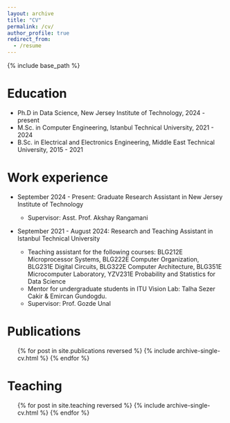 ```yaml
---
layout: archive
title: "CV"
permalink: /cv/
author_profile: true
redirect_from:
  - /resume
---
```


{% include base_path %}

Education
======
* Ph.D in Data Science, New Jersey Institute of Technology, 2024 - present
* M.Sc. in Computer Engineering, Istanbul Technical University, 2021 - 2024
* B.Sc. in Electrical and Electronics Engineering, Middle East Technical University, 2015 - 2021

Work experience
======
* September 2024 - Present: Graduate Research Assistant in New Jersey Institute of Technology
  * Supervisor: Asst. Prof. Akshay Rangamani

* September 2021 - August 2024: Research and Teaching Assistant in Istanbul Technical University
  * Teaching assistant for the following courses: BLG212E Microprocessor Systems, BLG222E Computer Organization, BLG231E Digital Circuits, BLG322E Computer Architecture, BLG351E Microcomputer Laboratory, YZV231E Probability and Statistics for Data Science
  * Mentor for undergraduate students in ITU Vision Lab: Talha Sezer Cakir & Emircan Gundogdu.
  * Supervisor: Prof. Gozde Unal

Publications
======
  <ul>{% for post in site.publications reversed %}
    {% include archive-single-cv.html %}
  {% endfor %}</ul>
  
Teaching
======
  <ul>{% for post in site.teaching reversed %}
    {% include archive-single-cv.html %}
  {% endfor %}</ul>
  
